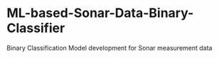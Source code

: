 # ML-based-Sonar-Data-Binary-Classifier
Binary Classification Model development for Sonar measurement data
